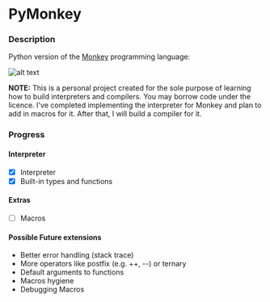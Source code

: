 # PyMonkey

### Description

Python version of the [Monkey](https://interpreterbook.com/#the-monkey-programming-language) programming language:

![alt text](https://interpreterbook.com/img/monkey_logo-d5171d15.png "Official Logo")

**NOTE:** This is a personal project created for the sole purpose of learning how to build interpreters and compilers. You may borrow code under the licence. I've completed implementing the interpreter for Monkey and plan to add in macros for it. After that, I will build a compiler for it.

### Progress

#### Interpreter

- [x] Interpreter
- [x] Built-in types and functions

#### Extras
- [ ] Macros

#### Possible Future extensions
- Better error handling (stack trace)
- More operators like postfix (e.g. ++, --) or ternary
- Default arguments to functions 
- Macros hygiene 
- Debugging Macros
